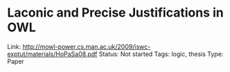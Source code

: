 # Laconic and Precise Justifications in OWL

Link: http://mowl-power.cs.man.ac.uk/2009/iswc-exptut/materials/HoPaSa08.pdf
Status: Not started
Tags: logic, thesis
Type: Paper
